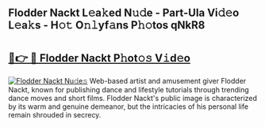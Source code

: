 ## Flodder Nackt L𝚎a𝚔ed N𝚞𝚍e - Part-UIa Vi𝚍𝚎o L𝚎a𝚔s - H𝚘𝚝 O𝚗𝚕yf𝚊ns P𝚑𝚘tos qNkR8

# <h2><a href="http://kf4eyap.oniu.top/?m=Flodder+Nackt">🔗👉 🔴 Flodder Nackt P𝚑ot𝚘𝚜 V𝚒d𝚎o</a></h2>

[![Flodder Nackt Nu𝚍e𝚜](https://i.imgur.com/0qMVB7G.gif)](http://kf4eyap.oniu.top/?m=Flodder+Nackt)
Web-based artist and amusement giver Flodder Nackt, known for publishing dance and lifestyle tutorials through trending dance moves and short films. Flodder Nackt's public image is characterized by its warm and genuine demeanor, but the intricacies of his personal life remain shrouded in secrecy.  

